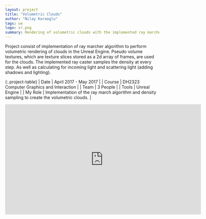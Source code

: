 ```yaml
---
layout: project
title: "Volumetric Clouds"
author: "Nilay Karaoglu"
tags: ue
logo: vr.png
summary: Rendering of volumetric clouds with the implemented ray marcher algorithm using Unreal Engine
---
```


Project consist of implementation of ray marcher algorithm to perform volumetric rendering of clouds in the Unreal Engine. Pseudo volume textures, which are texture slices stored as a 2d array of frames, are used for the clouds. The implemented ray caster samples the density at every step. As well as calculating for incoming light and scattering light (adding shadows and lighting).

{:.project-table}
| Date | April 2017 - May 2017 |
| Course | DH2323 Computer Graphics and Interaction |
| Team | 3 People |
| Tools | Unreal Engine |
| My Role | Implementation of the ray march algorithm and density sampling to create the volumetric clouds. |

<div class="text-center">
<iframe src="https://player.vimeo.com/video/321582932" width="640" height="360" frameborder="0" webkitallowfullscreen mozallowfullscreen allowfullscreen></iframe>
</div>
